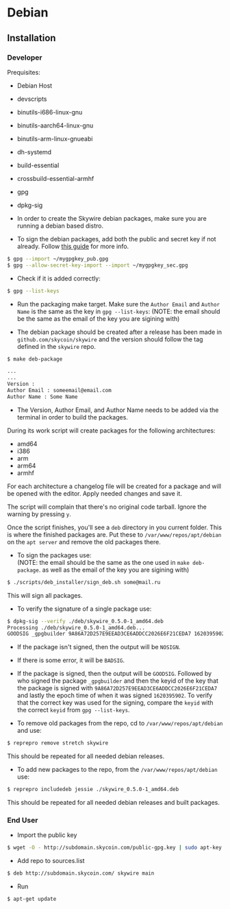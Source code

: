 # Debian

## Installation

### Developer

Prequisites:

- Debian Host
- devscripts
- binutils-i686-linux-gnu
- binutils-aarch64-linux-gnu
- binutils-arm-linux-gnueabi
- dh-systemd
- build-essential
- crossbuild-essential-armhf
- gpg
- dpkg-sig


- In order to create the Skywire debian packages, make sure you are running a debian based distro.

- To sign the debian packages, add both the public and secret key if not already.
Follow [this guide](https://www.debuntu.org/how-to-importexport-gpg-key-pair/) for more info.
 
```bash
$ gpg --import ~/mygpgkey_pub.gpg
$ gpg --allow-secret-key-import --import ~/mygpgkey_sec.gpg
```

- Check if it is added correctly:
```bash
$ gpg --list-keys
```

- Run the packaging make target. Make sure the `Author Email` and `Author Name` is the same as the key in `gpg --list-keys`:
(NOTE: the email should be the same as the email of the key you are sigining with)

- The debian package should be created after a release has been made in `github.com/skycoin/skywire` and the version should follow the tag defined in the `skywire` repo. 

```bash
$ make deb-package

...
...
Version :
Author Email : someemail@email.com
Author Name : Some Name
```
- The Version, Author Email, and Author Name needs to be added via the terminal in order to build the packages.

During its work script will create packages for the following architectures:
- amd64
- i386
- arm
- arm64
- armhf

For each architecture a changelog file will be created for a package and will be opened with the editor. Apply needed changes and save it.

The script will complain that there's no original code tarball. Ignore the warning by pressing `y`. 

Once the script finishes, you'll see a `deb` directory in you current folder. This is where the finished packages are. Put these to `/var/www/repos/apt/debian` on the `apt server` and remove the old packages there. 

- To sign the packages use:<br>
(NOTE: the email should be the same as the one used in `make deb-package`. as well as the email of the key you are sigining with)
```bash
$ ./scripts/deb_installer/sign_deb.sh some@mail.ru
```

This will sign all packages.

- To verify the signature of a single package use:
```bash
$ dpkg-sig --verify ./deb/skywire_0.5.0-1_amd64.deb
Processing ./deb/skywire_0.5.0-1_amd64.deb...
GOODSIG _gpgbuilder 9A86A72D257E9EEAD3CE6ADDCC2026E6F21CEDA7 1620395902
```

- If the package isn't signed, then the output will be `NOSIGN`.
- If there is some error, it will be `BADSIG`.
- If the package is signed, then the output will be `GOODSIG`. Followed by who signed the package `_gpgbuilder` 
and then the keyid of the key that the package is signed with `9A86A72D257E9EEAD3CE6ADDCC2026E6F21CEDA7`
and lastly the epoch time of when it was signed `1620395902`.
To verify that the correct key was used for the signing, compare the `keyid` with the correct `keyid` from 
`gpg --list-keys`.

- To remove old packages from the repo, cd to `/var/www/repos/apt/debian` and use:
```bash
$ reprepro remove stretch skywire
```

This should be repeated for all needed debian releases.

- To add new packages to the repo, from the `/var/www/repos/apt/debian` use:
```bash
$ reprepro includedeb jessie ./skywire_0.5.0-1_amd64.deb
```

This should be repeated for all needed debian releases and built packages.

### End User

- Import the public key
```bash
$ wget -O - http://subdomain.skycoin.com/public-gpg.key | sudo apt-key add - 
```

- Add repo to sources.list

```bash
$ deb http://subdomain.skycoin.com/ skywire main
```

- Run
```bash
$ apt-get update
```
